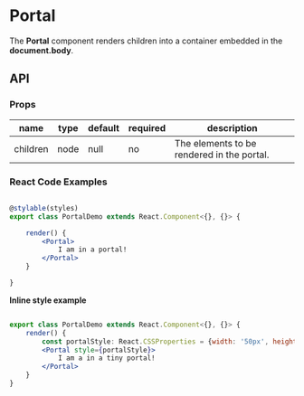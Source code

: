 # Portal

The **Portal** component renders children into a container embedded in the **document.body**.

## API

### Props

| name | type | default | required | description |
| --- | --- | --- | --- | --- |
| children | node | null | no | The elements to be rendered in the portal. |

### React Code Examples

```jsx

@stylable(styles)
export class PortalDemo extends React.Component<{}, {}> {

    render() {
        <Portal>
            I am in a portal!
        </Portal>
    }

}

```

**Inline style example**

```jsx

export class PortalDemo extends React.Component<{}, {}> {
    render() {
        const portalStyle: React.CSSProperties = {width: '50px', height: '50px'};
        <Portal style={portalStyle}>
            I am a in a tiny portal!
        </Portal>
    }
}

```
